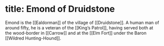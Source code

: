 title: Emond of Druidstone
=====
Emond is the [[Ealdorman]] of the village of [[Druidstone]]. A human man of around fifty, he is a veteran of the [[King’s Patrol]], having served both at the wood-border in [[Carrow]] and at the [[Elm Fort]] under the Baron [[Wildred Hunting-Hound]].
